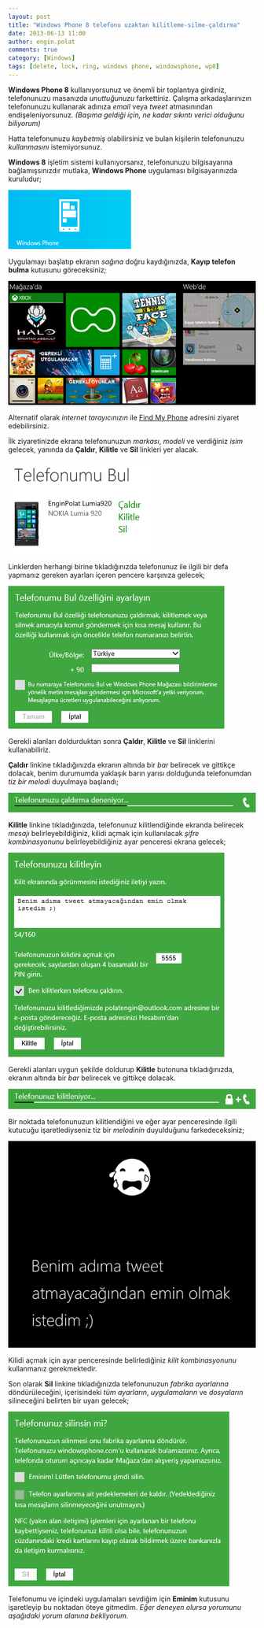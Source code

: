 ```yaml
---
layout: post
title: "Windows Phone 8 telefonu uzaktan kilitleme-silme-çaldırma"
date: 2013-06-13 11:00
author: engin.polat
comments: true
category: [Windows]
tags: [delete, lock, ring, windows phone, windowsphone, wp8]
---
```

**Windows Phone 8** kullanıyorsunuz ve önemli bir toplantıya girdiniz, telefonunuzu masanızda *unuttuğunuzu* farkettiniz. Çalışma arkadaşlarınızın telefonunuzu kullanarak adınıza *email* veya *tweet* atmasınından endişeleniyorsunuz. *(Başıma geldiği için, ne kadar sıkıntı verici olduğunu biliyorum)*

Hatta telefonunuzu *kaybetmiş* olabilirsiniz ve bulan kişilerin telefonunuzu *kullanmasını* istemiyorsunuz.

**Windows 8** işletim sistemi kullanıyorsanız, telefonunuzu bilgisayarına bağlamışsınızdır mutlaka, **Windows Phone** uygulaması bilgisayarınızda kuruludur;

![](/assets/uploads/2013/06/WP8-Lock-1.png)

Uygulamayı başlatıp ekranın *sağına* doğru kaydığınızda, **Kayıp telefon bulma** kutusunu göreceksiniz;

![](/assets/uploads/2013/06/WP8-Lock-2.png)

Alternatif olarak *internet tarayıcınızın* ile <a href="https://www.windowsphone.com/en-us/my/find" title="Find My Phone" target="_blank">Find My Phone</a> adresini ziyaret edebilirsiniz.

İlk ziyaretinizde ekrana telefonunuzun *markası*, *modeli* ve verdiğiniz *isim* gelecek, yanında da **Çaldır**, **Kilitle** ve **Sil** linkleri yer alacak.

![](/assets/uploads/2013/06/WP8-Lock-3.png)

Linklerden herhangi birine tıkladığınızda telefonunuz ile ilgili bir defa yapmanız gereken ayarları içeren pencere karşınıza gelecek;

![](/assets/uploads/2013/06/WP8-Lock-4.png)

Gerekli alanları doldurduktan sonra **Çaldır**, **Kilitle** ve **Sil** linklerini kullanabiliriz.

**Çaldır** linkine tıkladığınızda ekranın altında bir *bar* belirecek ve gittikçe dolacak, benim durumumda yaklaşık barın yarısı dolduğunda telefonumdan *tiz bir melodi* duyulmaya başlandı;

![](/assets/uploads/2013/06/WP8-Lock-5.png)

**Kilitle** linkine tıkladığınızda, telefonunuz kilitlendiğinde ekranda belirecek *mesajı* belirleyebildiğiniz, kilidi açmak için kullanılacak *şifre kombinasyonunu* belirleyebildiğiniz ayar penceresi ekrana gelecek;

![](/assets/uploads/2013/06/WP8-Lock-6.png)

Gerekli alanları uygun şekilde doldurup **Kilitle** butonuna tıkladığınızda, ekranın altında bir *bar* belirecek ve gittikçe dolacak.

![](/assets/uploads/2013/06/WP8-Lock-7.png)

Bir noktada telefonunuzun kilitlendiğini ve eğer ayar penceresinde ilgili kutucuğu işaretlediyseniz tiz bir *melodinin* duyulduğunu farkedeceksiniz;

![](/assets/uploads/2013/06/WP8-Lock-8.png)

Kilidi açmak için ayar penceresinde belirlediğiniz *kilit kombinasyonunu* kullanmanız gerekmektedir.

Son olarak **Sil** linkine tıkladığınızda telefonunuzun *fabrika ayarlarına* döndürüleceğini, içerisindeki *tüm ayarların*, *uygulamaların* ve *dosyaların* silineceğini belirten bir uyarı gelecek;

![](/assets/uploads/2013/06/WP8-Lock-9.png)

Telefonumu ve içindeki uygulamaları sevdiğim için **Eminim** kutusunu işaretleyip bu noktadan öteye gitmedim. *Eğer deneyen olursa yorumunu aşağıdaki yorum alanına bekliyorum.*

